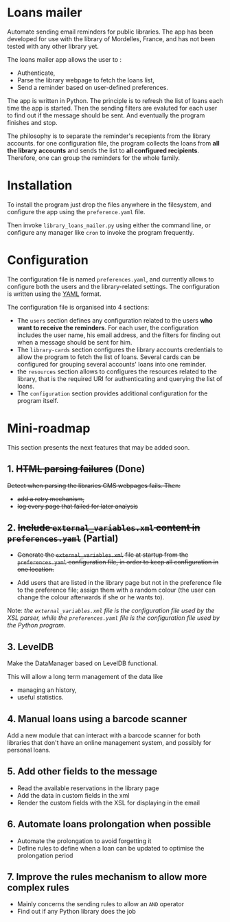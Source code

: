 # Loans mailer

Automate sending email reminders for public libraries. The app has been developed for use with the library of Mordelles, France, and has not been tested with any other library yet.

The loans mailer app allows the user to :

  - Authenticate,
  - Parse the library webpage to fetch the loans list,
  - Send a reminder based on user-defined preferences.

The app is written in Python. The principle is to refresh the list of loans each time the app is started. Then the sending filters are evaluted for each user to find out if the message should be sent. And eventually the program finishes and stop.

The philosophy is to separate the reminder's recepients from the library accounts. for one configuration file, the program collects the loans from **all the library accounts** and sends the list to **all configured recipients**. Therefore, one can group the reminders for the whole family.

# Installation

To install the program just drop the files anywhere in the filesystem, and configure the app using the `preference.yaml` file.

Then invoke `library_loans_mailer.py` using either the command line, or configure any manager like `cron` to invoke the program frequently.

# Configuration

The configuration file is named `preferences.yaml`, and currently allows to configure both the users and the library-related settings. The configuration is written using the [YAML] format.

The configuration file is organised into 4 sections:

  - The `users` section defines any configuration related to the users **who want to receive the reminders**. For each user, the configuration includes the user name, his email address, and the filters for finding out when a message should be sent for him.
  - The `library-cards` section configures the library accounts credentials to allow the program to fetch the list of loans. Several cards can be configured for grouping several accounts' loans into one reminder.
  - the `resources` section allows to configures the resources related to the library, that is the required URI for authenticating and querying the list of loans.
  - The `configuration` section provides additional configuration for the program itself.

[yaml]: <http://yaml.org/>

# Mini-roadmap

This section presents the next features that may be added soon.

## 1. ~~HTML parsing failures~~ (Done)

~~Detect when parsing the libraries CMS webpages fails. Then:~~
 - ~~add a retry mechanism,~~
 - ~~log every page that failed for later analysis~~

## 2. ~~Include `external_variables.xml` content in `preferences.yaml`~~ (Partial)

 - ~~Generate the `external_variables.xml` file at startup from the `preferences.yaml` configuration file, in order to keep all configuration in one location.~~

 - Add users that are listed in the library page but not in the preference file to the preference file; assign them with a random colour (the user can change the colour afterwards if she or he wants to).

Note: *the `external_variables.xml` file is the configuration file used by the XSL parser, while the `preferences.yaml` file is the configuration file used by the Python program.*

## 3. LevelDB

Make the DataManager based on LevelDB functional.

This will allow a long term management of the data like
 - managing an history,
 - useful statistics.

## 4. Manual loans using a barcode scanner

 Add a new module that can interact with a barcode scanner for both libraries that don't have an online management system, and possibly for personal loans.

## 5. Add other fields to the message

 - Read the available reservations in the library page
 - Add the data in custom fields in the xml
 - Render the custom fields with the XSL for displaying in the email

## 6. Automate loans prolongation when possible

 - Automate the prolongation to avoid forgetting it
 - Define rules to define when a loan can be updated to optimise the prolongation period

## 7. Improve the rules mechanism to allow more complex rules

 - Mainly concerns the sending rules to allow an `AND` operator
 - Find out if any Python library does the job
